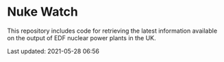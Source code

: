 # Nuke Watch

This repository includes code for retrieving the latest information available on the output of EDF nuclear power plants in the UK.

Last updated: 2021-05-28 06:56